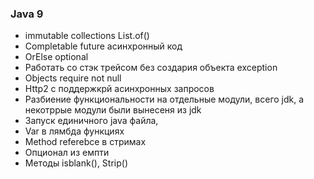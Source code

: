 ### Java 9 
- immutable collections List.of()
- Completable future асинхронный код
- OrElse optional
- Работать со стэк трейсом без создария объекта exception
- Objects require not null
- Http2 с поддержкрй асинхронных запросов
- Разбиение функциональности на отдельные модули, всего jdk, а некотррые модули были вынесеня из jdk
- Запуск единичного java файла,
- Var в лямбда функциях 
- Method referebce в стримах
- Опционал из емпти
- Методы isblank(), Strip()
